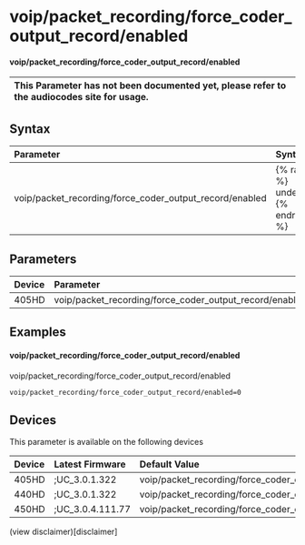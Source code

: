 ﻿---
description: voip/packet_recording/force_coder_output_record/enabled
search:
    keywords: ['voip','packet_recording','force_coder_output_record','enabled']
---

# voip/packet_recording/force_coder_output_record/enabled

#### voip/packet_recording/force_coder_output_record/enabled


| This Parameter has not been documented yet, please refer to the audiocodes site for usage.  |
| :--- |

## Syntax
| Parameter | Syntax |
| :--- | :--- |
|voip/packet_recording/force_coder_output_record/enabled | {% raw %} undefined {% endraw %} |

## Parameters
|Device|Parameter|value|Description|
|:---|:---|:---|:---|
| 405HD | voip/packet_recording/force_coder_output_record/enabled |  |  |

## Examples
#### voip/packet_recording/force_coder_output_record/enabled

voip/packet_recording/force_coder_output_record/enabled

```
voip/packet_recording/force_coder_output_record/enabled=0
```

## Devices
This parameter is available on the following devices

| Device | Latest Firmware | Default Value |
|:---|:---|:---|
| 405HD | ;UC_3.0.1.322 | voip/packet_recording/force_coder_output_record/enabled=0 
| 440HD | ;UC_3.0.1.322 | voip/packet_recording/force_coder_output_record/enabled=0 
| 450HD | ;UC_3.0.4.111.77 | voip/packet_recording/force_coder_output_record/enabled=0 

(view disclaimer)[disclaimer]
